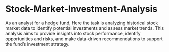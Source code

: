 # Stock-Market-Investment-Analysis
As an analyst for a hedge fund, Here the task is analyzing historical stock market data to identify potential investments and assess market trends. This analysis aims to provide insights into stock performance, identify opportunities and risks, and make data-driven recommendations to support the fund’s investment strategy.

